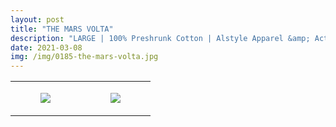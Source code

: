 ```yaml
---
layout: post
title: "THE MARS VOLTA"
description: "LARGE | 100% Preshrunk Cotton | Alstyle Apparel &amp; Activewear"
date: 2021-03-08
img: /img/0185-the-mars-volta.jpg
---
```




<table style="width:100%;"><tr><td style="vertical-align:top;">
      <figure class="tmblr-full" data-orig-height="2048" data-orig-width="1365" data-orig-src="https://concertshirts.netlify.app/shirts/0185/0185-01.jpg"><img src="https://64.media.tumblr.com/487cef004bbc59e3ebc8f83305fe8fdf/9420a2041048277c-ee/s540x810/d3155bd2568516f488e1babbacfc9793d9088b5d.jpg" data-orig-height="2048" data-orig-width="1365" data-orig-src="https://concertshirts.netlify.app/shirts/0185/0185-01.jpg"/></figure></td>
    <td style="vertical-align:top;">
      <figure class="tmblr-full" data-orig-height="2048" data-orig-width="1365" data-orig-src="https://concertshirts.netlify.app/shirts/0185/0185-02.jpg"><img src="https://64.media.tumblr.com/82951522fac406cbbfd4897f54adc92b/9420a2041048277c-8b/s540x810/40d48ef348bd6058e263c26dc20e96727e132cf2.jpg" data-orig-height="2048" data-orig-width="1365" data-orig-src="https://concertshirts.netlify.app/shirts/0185/0185-02.jpg"/></figure></td>
  </tr></table>

